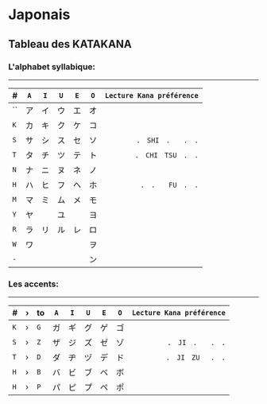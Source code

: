 # Japonais

## Tableau des KATAKANA

### L'alphabet syllabique:

---

| #   | `A` | `I` | `U` | `E` | `O` | `Lecture Kana préférence` |
| :-- | --- | --- | --- | --- | --- | ------------------------: |
| ``  | ア   | イ   | ウ   | エ   | オ   |                           |
| `K` | カ   | キ   | ク   | ケ   | コ   |                           |
| `S` | サ   | シ   | ス   | セ   | ソ   |            `.　SHI　.　　.　.` |
| `T` | タ   | チ   | ツ   | テ   | ト   |           `.　CHI　TSU　.　.` |
| `N` | ナ   | ニ   | ヌ   | ネ   | ノ   |                           |
| `H` | ハ   | ヒ   | フ   | ヘ   | ホ   |             `.　.　　FU　.　.` |
| `M` | マ   | ミ   | ム   | メ   | モ   |                           |
| `Y` | ヤ   |     | ユ   |     | ヨ   |                           |
| `R` | ラ   | リ   | ル   | レ   | ロ   |                           |
| `W` | ワ   |     |     |     | ヲ   |                           |
| `-` |     |     |     |     | ン   |                           |

### Les accents:

---

| #   | › | to  | `A` | `I` | `U` | `E` | `O` | `Lecture Kana préférence` |
| :-- | - | --- | --- | --- | --- | --- | --- | ------------------------: |
| `K` | › | `G` | ガ   | ギ   | グ   | ゲ   | ゴ   |                           |
| `S` | › | `Z` | ザ   | ジ   | ズ   | ゼ   | ゾ   |             `.　JI　.　　.　.` |
| `T` | › | `D` | ダ   | ヂ   | ヅ   | デ   | ド   |            `.　JI　ZU　 .　.` |
| `H` | › | `B` | バ   | ビ   | ブ   | ベ   | ボ   |                           |
| `H` | › | `P` | パ   | ピ   | プ   | ペ   | ポ   |                           |
